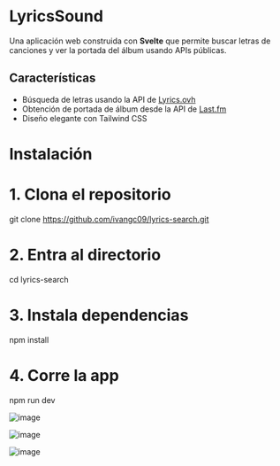# LyricsSound

Una aplicación web construida con **Svelte** que permite buscar letras de canciones y ver la portada del álbum usando APIs públicas.

## Características

- Búsqueda de letras usando la API de [Lyrics.ovh](https://lyrics.ovh)
- Obtención de portada de álbum desde la API de [Last.fm](https://www.last.fm/api)
- Diseño elegante con Tailwind CSS

# Instalación

# 1. Clona el repositorio
git clone https://github.com/ivangc09/lyrics-search.git

# 2. Entra al directorio
cd lyrics-search

# 3. Instala dependencias
npm install

# 4. Corre la app
npm run dev


![image](https://github.com/user-attachments/assets/be03945b-92a8-43f7-b01b-bab9c9d818ad)

![image](https://github.com/user-attachments/assets/4425d1fe-a978-465d-a10e-3e31edf343af)

![image](https://github.com/user-attachments/assets/778bbfa3-15fe-449f-a21f-013b27113853)


